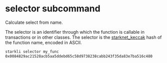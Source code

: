 # selector subcommand

Calculate select from name.

The selector is an identifier through which the function is callable in
transactions or in other classes. The selector is the
[starknet_keccak](
https://docs.starknet.io/documentation/architecture_and_concepts/Hashing/hash-functions/#starknet-keccak)
hash of the function name, encoded in ASCII.

```bash
starkli selector my_func
0x0084829ac21528acb5aa5ddebd65c58d9738238cabb243f35da83e7ba516c480
```
